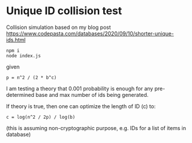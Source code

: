# Unique ID collision test

Collision simulation based on my blog post https://www.codepasta.com/databases/2020/09/10/shorter-unique-ids.html

```
npm i
node index.js
```

given

```
p = n^2 / (2 * b^c)
```

I am testing a theory that 0.001 probability is enough for any pre-determined base and max number of ids being generated.

If theory is true, then one can optimize the length of ID (c) to:

```
c = log(n^2 / 2p) / log(b)
```

(this is assuming non-cryptographic purpose, e.g. IDs for a list of items in database)
